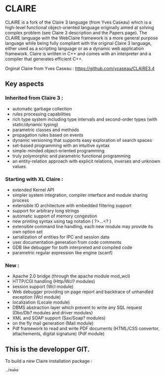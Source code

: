 # CLAIRE

CLAIRE is a fork of the ​Claire 3 language (from Yves Caseau) which is a high-level functional object-oriented language originally aimed at solving complex problem (see ​Claire 3 description and the Papers page). The CLAIRE language with the WebClaire framework is a more general purpose language while being fully compliant with the original Claire 3 language, either used as a scripting language or as a dynamic web application framework. Claire is written in C++ and comes with an interpreter and a compiler that generates efficient C++. 

Orginal Claire from Yves Caseau : https://github.com/ycaseau/CLAIRE3.4

## Key aspects

### Inherited from ​Claire 3 :

 * automatic garbage collection
 * rules processing capabilities
 * rich type system including type intervals and second-order types (with static/dynamic typing)
 * parametric classes and methods
 * propagation rules based on events
 * dynamic versioning that supports easy exploration of search spaces
 * set-based programming with an intuitive syntax
 * simple-minded object-oriented programming
 * truly polymorphic and parametric functional programming
 * an entity-relation approach with explicit relations, inverses and unknown values 
 


### Starting with XL Claire :

 * extended Kernel API
 * simpler system integration, compiler interface and module sharing process
 * extensible IO architecture with embedded filtering support
 * support for arbitrary long strings
 * automatic support of memory congestion
 * new printing syntax using tag notation ( ?>...<? )
 * extensible command line handling, each new module may provide its own option set
 * serialization of entities for IPC and session data
 * user documentation generation from code comments
 * GDB like debugger for both interpreted and compiled code
 * parametric regular expression like engine (scanf) 

### New  :

 * Apache 2.0 bridge (through the apache module mod_wcl)
 * HTTP/CGI handling (Http/Wcl? modules)
 * session support (Wcl module)
 * Web debugger providing on page report and backtrace of unhandled exception (Wcl module)
 * localization (Locale module)
 * DBMS abstraction layer which prevent to write any SQL request (Dbo/Db? modules and driver modules)
 * XML and SOAP support (Sax/Soap? modules)
 * on the fly mail generation (Mail module)
 * Pdf framework to read and write PDF documents (HTML/CSS convertor, attachements, digital signature) (Pdf module) 

## This is the developper GIT.

To build a new Claire installation package :

`./make`

